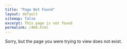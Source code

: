 ```yaml
---
title: "Page Not Found"
layout: default
sitemap: false
excerpt: This page is not found
permalink: /404.html
---
```


Sorry, but the page you were trying to view does not exist.

